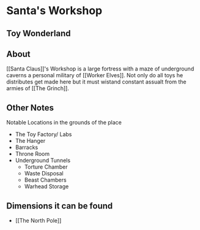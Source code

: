 # Santa's Workshop
## Toy Wonderland

## About
[[Santa Claus]]'s Workshop is a large fortress with a maze of underground caverns a personal military of [[Worker Elves]]. Not only do all toys he distributes get made here but it must wistand constant assualt from the armies of [[The Grinch]]. 

## Other Notes
Notable Locations in the grounds of the place
- The Toy Factory/ Labs
- The Hanger
- Barracks
- Throne Room
- Underground Tunnels
	- Torture Chamber
	- Waste Disposal
	- Beast Chambers
	- Warhead Storage
## Dimensions it can be found
- [[The North Pole]]
